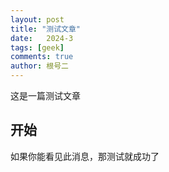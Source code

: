 ```yaml
---
layout: post
title: "测试文章"
date:   2024-3
tags: [geek]
comments: true
author: 根号二
---
```


这是一篇测试文章

<!-- more -->

## 开始

如果你能看见此消息，那测试就成功了




